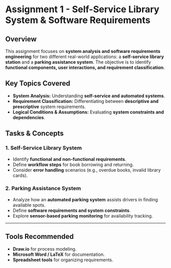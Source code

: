 # **Assignment 1 - Self-Service Library System & Software Requirements**

## **Overview**
This assignment focuses on **system analysis and software requirements engineering** for two different real-world applications: a **self-service library station** and a **parking assistance system**. The objective is to identify **functional components, user interactions, and requirement classification**.

## **Key Topics Covered**
- **System Analysis:** Understanding **self-service and automated systems**.
- **Requirement Classification:** Differentiating between **descriptive and prescriptive** system requirements.
- **Logical Conditions & Assumptions:** Evaluating **system constraints and dependencies**.

## **Tasks & Concepts**
### **1. Self-Service Library System**
- Identify **functional and non-functional requirements**.
- Define **workflow steps** for book borrowing and returning.
- Consider **error handling** scenarios (e.g., overdue books, invalid library cards).

### **2. Parking Assistance System**
- Analyze how an **automated parking system** assists drivers in finding available spots.
- Define **software requirements and system constraints**.
- Explore **sensor-based parking monitoring** for availability tracking.

---

## **Tools Recommended**
- **Draw.io** for process modeling.
- **Microsoft Word / LaTeX** for documentation.
- **Spreadsheet tools** for organizing requirements.